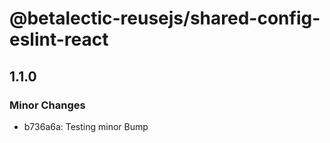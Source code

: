 # @betalectic-reusejs/shared-config-eslint-react

## 1.1.0

### Minor Changes

- b736a6a: Testing minor Bump
